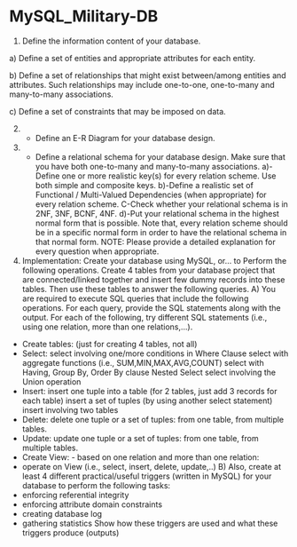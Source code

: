 # MySQL_Military-DB

1)  Define the information content of your database.

a)  Define a set of entities and appropriate attributes for each entity. 

b)  Define a set of relationships that might exist between/among entities and attributes. Such 
 relationships may include one-to-one, one-to-many and many-to-many associations.
 
c)  Define a set of constraints that may be imposed on data.

2) - Define an E-R Diagram for your database design.
3) - Define a relational schema for your database design.
Make sure that you have both one-to-many and many-to-many associations.
a)-Define one or more realistic key(s) for every relation scheme. Use both simple and composite keys.
b)-Define a realistic set of Functional / Multi-Valued Dependencies (when appropriate) for every
relation scheme.
C-Check whether your relational schema is in 2NF, 3NF, BCNF, 4NF.
d)-Put your relational schema in the highest normal form that is possible. 
Note that, every relation scheme should be in a specific normal form in order to have the relational 
schema in that normal form.
NOTE: Please provide a detailed explanation for every question when appropriate. 
 4) Implementation: Create your database using MySQL, or… to Perform the following operations.
Create 4 tables from your database project that are connected/linked together and insert few dummy records 
into these tables. Then use these tables to answer the following queries.
A) You are required to execute SQL queries that include the following operations. For each query, provide the 
SQL statements along with the output. For each of the following, try different SQL statements (i.e., using one 
relation, more than one relations,...).
- Create tables: (just for creating 4 tables, not all)
- Select: select involving one/more conditions in Where Clause
select with aggregate functions (i.e., SUM,MIN,MAX,AVG,COUNT)
 select with Having, Group By, Order By clause
Nested Select
select involving the Union operation
- Insert: insert one tuple into a table (for 2 tables, just add 3 records for each table)
insert a set of tuples (by using another select statement)
insert involving two tables
- Delete: delete one tuple or a set of tuples: from one table, from multiple tables.
- Update: update one tuple or a set of tuples: from one table, from multiple tables.
- Create View: - based on one relation and more than one relation:
- operate on View (i.e., select, insert, delete, update,..)
B) Also, create at least 4 different practical/useful triggers (written in MySQL) for your database to perform the 
following tasks:
- enforcing referential integrity
- enforcing attribute domain constraints
- creating database log
- gathering statistics
Show how these triggers are used and what these triggers produce (outputs)
